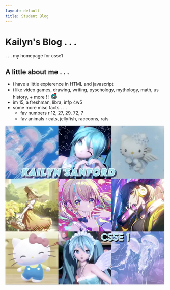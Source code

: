 ```yaml
---
layout: default
title: Student Blog
---
```



# Kailyn's Blog . . .
. . . my homepage for csse1

## A little about me . . .
- i have a little expierence in HTML and javascript
- i like video games, drawing, writing, pyschology, mythology, math, us history, + more ! ! ![csse](/images/3557-miku-love.gif)
- im 15, a freshman, libra, infp 4w5
- some more misc facts . . . 
    - fav numbers r 12, 27, 29, 72, 7
    - fav animals r cats, jellyfish, raccoons, rats 
<img src="/images/about_me_image_2.png">
